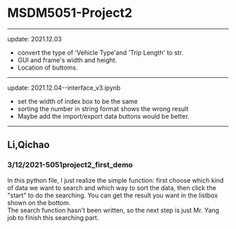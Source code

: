 # MSDM5051-Project2

---
update: 2021.12.03
* convert the type of 'Vehicle Type'and 'Trip Length' to str.
* GUI and frame's width and height.
* Location of buttoms.
---

update: 2021.12.04--interface_v3.ipynb
* set the width of index box to be the same
* sorting the number in string format shows the wrong result
* Maybe add the import/export data buttons would be better.
---

## Li,Qichao
### 3/12/2021-5051project2_first_demo
In this python file, I just realize the simple function: first choose which kind of data we want to search and which way to sort the data, then click the "start" to do the searching. You can get the result you want in the listbox shown on the bottom.<br>
The search function hasn't been written, so the next step is just Mr. Yang job to finish this searching part.

